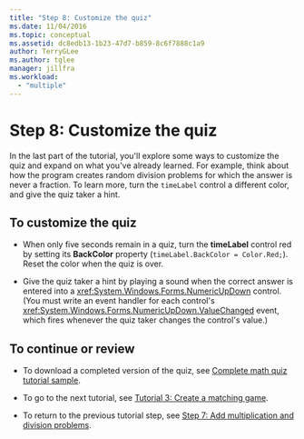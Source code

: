 ```yaml
---
title: "Step 8: Customize the quiz"
ms.date: 11/04/2016
ms.topic: conceptual
ms.assetid: dc8edb13-1b23-47d7-b859-8c6f7888c1a9
author: TerryGLee
ms.author: tglee
manager: jillfra
ms.workload:
  - "multiple"
---
```

# Step 8: Customize the quiz
In the last part of the tutorial, you'll explore some ways to customize the quiz and expand on what you've already learned. For example, think about how the program creates random division problems for which the answer is never a fraction. To learn more, turn the `timeLabel` control a different color, and give the quiz taker a hint.

## To customize the quiz

-   When only five seconds remain in a quiz, turn the **timeLabel** control red by setting its **BackColor** property (`timeLabel.BackColor = Color.Red;`). Reset the color when the quiz is over.

-   Give the quiz taker a hint by playing a sound when the correct answer is entered into a <xref:System.Windows.Forms.NumericUpDown> control. (You must write an event handler for each control's <xref:System.Windows.Forms.NumericUpDown.ValueChanged> event, which fires whenever the quiz taker changes the control's value.)

## To continue or review

-   To download a completed version of the quiz, see [Complete math quiz tutorial sample](https://code.msdn.microsoft.com/Complete-Math-Quiz-8581813c).

-   To go to the next tutorial, see [Tutorial 3: Create a matching game](../ide/tutorial-3-create-a-matching-game.md).

-   To return to the previous tutorial step, see [Step 7: Add multiplication and division problems](../ide/step-7-add-multiplication-and-division-problems.md).

